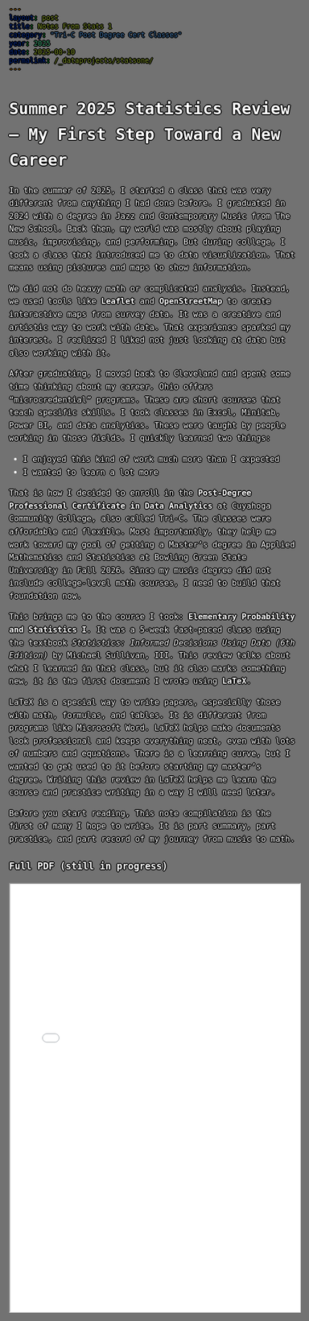 ```yaml
---
layout: post
title: Notes From Stats 1
category: "Tri-C Post Degree Cert Classes"
year: 2025
date: 2025-08-10
permalink: /_dataprojects/statsone/
---
```



<style>
body {
  color: white;
  font-family: monospace;
  font-size: 16px;
  line-height: 1.6;
  margin: 0;
  min-height: 100vh;
  background-image: url('/assets/treedooo.gif');
  background-size: cover;
  background-position: center;
  background-attachment: fixed;
  position: relative;
  text-shadow: 
  0 0 0 black,
  1px 0 0 black,
  -1px 0 0 black,
  0 1px 0 black,
  0 -1px 0 black,
  1px 1px 0 black,
  -1px -1px 0 black,
  1px -1px 0 black,
  -1px 1px 0 black,
  2px 0 0 black,
  -2px 0 0 black,
  0 2px 0 black,
  0 -2px 0 black;
}

body::before {
  content: "";
  position: fixed;
  top: 0; left: 0; right: 0; bottom: 0;
  background: rgba(0, 0, 0, 0.55); /* darken background slightly */
  z-index: -1;
}

/* Strong, crisp shadow outline 
body, a {
  text-shadow: 
    2px 2px 4px rgba(0,0,0,1),    tight drop shadow 
    -2px -2px 4px rgba(0,0,0,1),  outline in opposite direction 
    0px 0px 8px rgba(0,0,0,1);    subtle glow to soften edges 
}
*/

</style>

<div id="scrollTrack">
  <div id="verticalScrollProgress"></div>
</div>

<style>
#scrollTrack {
  position: fixed;
  top: 25%;
  left: 50%;
  transform: translateX(-700px);
  width: 5px;
  height: 50%;
  background-color: rgba(255, 255, 255, 0.1);
  z-index: 9998;
}

#verticalScrollProgress {
  position: absolute;
  top: 0;
  left: 0;
  width: 100%;
  height: 0%;
  background-color: #5bff32;
  z-index: 9999;
}

</style>

<script>
window.onscroll = function() {
  const track = document.getElementById("scrollTrack");
  const bar = document.getElementById("verticalScrollProgress");
  
  const scrollTop = document.documentElement.scrollTop || document.body.scrollTop;
  const scrollHeight = document.documentElement.scrollHeight - document.documentElement.clientHeight;
  const scrollPercent = (scrollTop / scrollHeight) * 100;
  
  // Keep the green bar inside the track
  bar.style.height = scrollPercent + "%";
};
</script>




# Summer 2025 Statistics Review – My First Step Toward a New Career 

In the summer of 2025, I started a class that was very different from anything I had done before. I graduated in 2024 with a degree in Jazz and Contemporary Music from The New School. Back then, my world was mostly about playing music, improvising, and performing. But during college, I took a class that introduced me to data visualization. That means using pictures and maps to show information.

We did not do heavy math or complicated analysis. Instead, we used tools like **Leaflet** and **OpenStreetMap** to create interactive maps from survey data. It was a creative and artistic way to work with data. That experience sparked my interest. I realized I liked not just looking at data but also working with it.

After graduating, I moved back to Cleveland and spent some time thinking about my career. Ohio offers “microcredential” programs. These are short courses that teach specific skills. I took classes in Excel, Minitab, Power BI, and data analytics. These were taught by people working in those fields. I quickly learned two things:

- I enjoyed this kind of work much more than I expected
- I wanted to learn a lot more

That is how I decided to enroll in the **Post-Degree Professional Certificate in Data Analytics** at Cuyahoga Community College, also called Tri-C. The classes were affordable and flexible. Most importantly, they help me work toward my goal of getting a Master’s degree in Applied Mathematics and Statistics at Bowling Green State University in Fall 2026. Since my music degree did not include college-level math courses, I need to build that foundation now.

This brings me to the course I took: **Elementary Probability and Statistics I**. It was a 5-week fast-paced class using the textbook *Statistics: Informed Decisions Using Data (6th Edition)* by Michael Sullivan, III. This review talks about what I learned in that class, but it also marks something new, it is the first document I wrote using **LaTeX**.

LaTeX is a special way to write papers, especially those with math, formulas, and tables. It is different from programs like Microsoft Word. LaTeX helps make documents look professional and keeps everything neat, even with lots of numbers and equations. There is a learning curve, but I wanted to get used to it before starting my master’s degree. Writing this review in LaTeX helps me learn the course and practice writing in a way I will need later.

Before you start reading, This note compilation is the first of many I hope to write. It is part summary, part practice, and part record of my journey from music to math.


### Full PDF (still in progress)

<iframe src="{{ site.url }}/assets/test.pdf" width="100%" height="850px"></iframe>